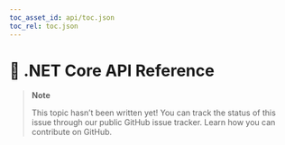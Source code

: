```yaml
---
toc_asset_id: api/toc.json
toc_rel: toc.json
---
```


# 🔧 .NET Core API Reference

> **Note**
> 
> This topic hasn’t been written yet! You can track the status of this issue through our public GitHub issue tracker. Learn how you can contribute on GitHub.
